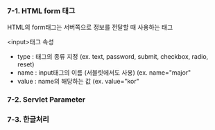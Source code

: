 ### 7-1. HTML form 태그
HTML의 form태그는 서버쪽으로 정보를 전달할 때 사용하는 태그

\<input>태그
속성
- type : 태그의 종류 지정 (ex. text, password, submit, checkbox, radio, reset)
- name : input태그의 이름 (서블릿에서도 사용) (ex. name="major"
- value : name의 해당하는 값 (ex. value="kor"

### 7-2. Servlet Parameter

### 7-3. 한글처리

<!--stackedit_data:
eyJoaXN0b3J5IjpbLTE0NjMzNjE2OTYsLTE3NDQzNjY2MzBdfQ
==
-->